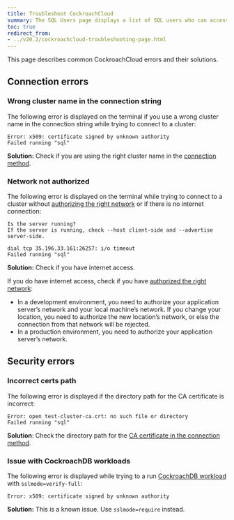 ```yaml
---
title: Troubleshoot CockroachCloud
summary: The SQL Users page displays a list of SQL users who can access the cluster.
toc: true
redirect_from:
- ../v20.2/cockroachcloud-troubleshooting-page.html
---
```


This page describes common CockroachCloud errors and their solutions.

## Connection errors

### Wrong cluster name in the connection string

The following error is displayed on the terminal if you use a wrong cluster name in the connection string while trying to connect to a cluster:

~~~ shell
Error: x509: certificate signed by unknown authority
Failed running "sql"
~~~

**Solution:** Check if you are using the right cluster name in the [connection method](connect-to-your-cluster.html#step-3-select-a-connection-method).

### Network not authorized

The following error is displayed on the terminal while trying to connect to a cluster without [authorizing the right network](connect-to-your-cluster.html#step-1-authorize-your-network) or if there is no internet connection:

~~~ shell
Is the server running?
If the server is running, check --host client-side and --advertise server-side.

dial tcp 35.196.33.161:26257: i/o timeout
Failed running "sql"
~~~

**Solution:**
Check if you have internet access.

If you do have internet access, check if you have [authorized the right network](connect-to-your-cluster.html#step-1-authorize-your-network):

- In a development environment, you need to authorize your application server’s network and your local machine’s network. If you change your location, you need to authorize the new location’s network, or else the connection from that network will be rejected.
- In a production environment, you need to authorize your application server’s network.

## Security errors

### Incorrect certs path

The following error is displayed if the directory path for the CA certificate is incorrect:

~~~ shell
Error: open test-cluster-ca.crt: no such file or directory
Failed running "sql"
~~~

**Solution**: Check the directory path for the [CA certificate in the connection method](connect-to-your-cluster.html#step-3-select-a-connection-method).

### Issue with CockroachDB workloads

The following error is displayed while trying to a run [CockroachDB workload](../{{site.versions["stable"]}}/cockroach-workload.html) with `sslmode=verify-full`:

~~~ shell
Error: x509: certificate signed by unknown authority
~~~

**Solution:** This is a known issue. Use `sslmode=require` instead.
